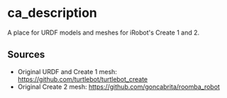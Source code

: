 # ca_description

A place for URDF models and meshes for iRobot's Create 1 and 2.

## Sources

* Original URDF and Create 1 mesh:  https://github.com/turtlebot/turtlebot_create
* Original Create 2 mesh:  https://github.com/goncabrita/roomba_robot
